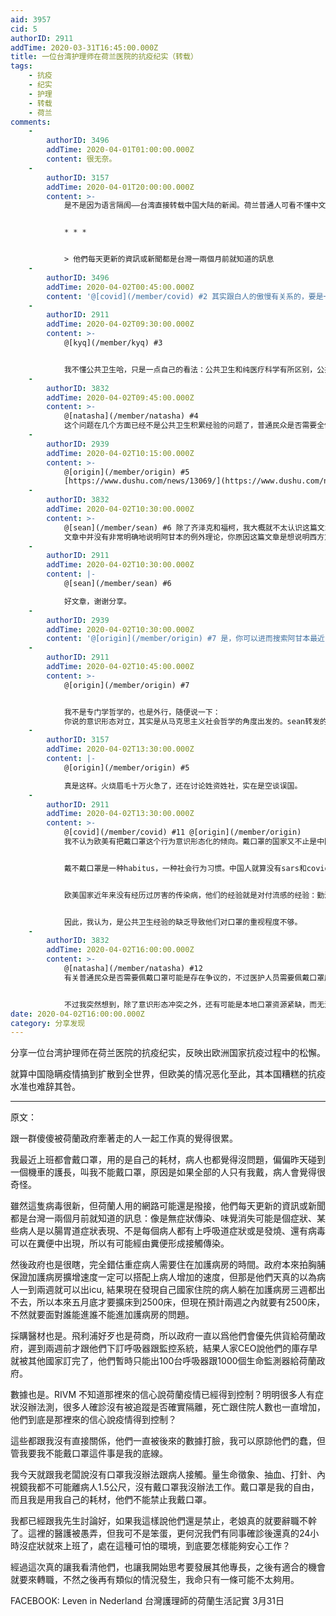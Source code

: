 ```yaml
---
aid: 3957
cid: 5
authorID: 2911
addTime: 2020-03-31T16:45:00.000Z
title: 一位台湾护理师在荷兰医院的抗疫纪实（转载）
tags:
    - 抗疫
    - 纪实
    - 护理
    - 转载
    - 荷兰
comments:
    -
        authorID: 3496
        addTime: 2020-04-01T01:00:00.000Z
        content: 很无奈。
    -
        authorID: 3157
        addTime: 2020-04-01T20:00:00.000Z
        content: >-
            是不是因为语言隔阂——台湾直接转载中国大陆的新闻。荷兰普通人可看不懂中文。虽然中国多个团队有发表论文，但是要从高高的学术殿堂，进入到政府的决策，再下降为老百姓的常识，也许一两个月的时差就是这么来的。


            * * *


            > 他們每天更新的資訊或新聞都是台灣一兩個月前就知道的訊息
    -
        authorID: 3496
        addTime: 2020-04-02T00:45:00.000Z
        content: '@[covid](/member/covid) #2 其实跟白人的傲慢有关系的，要是一开始是在欧洲爆发，荷兰人绝不会这样的。'
    -
        authorID: 2911
        addTime: 2020-04-02T09:30:00.000Z
        content: >-
            @[kyq](/member/kyq) #3


            我不懂公共卫生哈，只是一点自己的看法：公共卫生和纯医疗科学有所区别，公共卫生很大程度上是靠实践积累经验。亚洲的公共卫生专家和医生（不是政府官员）有了sars的经验，也多亏这次疫情在亚洲发生得早，因此亚洲医疗人员在经验上比欧洲丰富得多。
    -
        authorID: 3832
        addTime: 2020-04-02T09:45:00.000Z
        content: >-
            @[natasha](/member/natasha) #4
            这个问题在几个方面已经不是公共卫生积累经验的问题了，普通民众是否需要全体佩戴口罩可能存在争议，但是医护人员在任何时候都应该配戴口罩，更何况是诊治患有传染性疾病的患者。私以为欧美公众将带不带口罩问题政治化，将其变成了意识形态的对立
    -
        authorID: 2939
        addTime: 2020-04-02T10:15:00.000Z
        content: >-
            @[origin](/member/origin) #5
            [https://www.dushu.com/news/13069/](https://www.dushu.com/news/13069/)
    -
        authorID: 3832
        addTime: 2020-04-02T10:30:00.000Z
        content: >-
            @[sean](/member/sean) #6 除了齐泽克和福柯，我大概就不太认识这篇文章当中提到的哲学家
            文章中并没有非常明确地说明阿甘本的例外理论，你原因这篇文章是想说明西方意识形态的对立吗？
    -
        authorID: 2911
        addTime: 2020-04-02T10:30:00.000Z
        content: |-
            @[sean](/member/sean) #6

            好文章，谢谢分享。
    -
        authorID: 2939
        addTime: 2020-04-02T10:30:00.000Z
        content: '@[origin](/member/origin) #7 是，你可以进而搜索阿甘本最近的其他文章。'
    -
        authorID: 2911
        addTime: 2020-04-02T10:45:00.000Z
        content: >-
            @[origin](/member/origin) #7


            我不是专门学哲学的，也是外行，随便说一下：
            你说的意识形态对立，其实是从马克思主义社会哲学的角度出发的。sean转发的这篇文章中哲学家门派各异：齐泽克是精神分析学派的；巴特勒是研究Gender的；阿甘本也是研究社会哲学的，他和韩炳哲都收到了海德格尔的影响，即德国文化批判哲学和诠释学那一个派别。
    -
        authorID: 3157
        addTime: 2020-04-02T13:30:00.000Z
        content: |-
            @[origin](/member/origin) #5

            真是这样。火烧眉毛十万火急了，还在讨论姓资姓社，实在是空谈误国。
    -
        authorID: 2911
        addTime: 2020-04-02T13:30:00.000Z
        content: >-
            @[covid](/member/covid) #11 @[origin](/member/origin)
            我不认为欧美有把戴口罩这个行为意识形态化的倾向。戴口罩的国家又不止是中国，台湾、香港、日本都在戴口罩。说起戴口罩欧美也不会第一时间直接联想到社会主义中国。因此很难说有意识形态对立问题。


            戴不戴口罩是一种habitus，一种社会行为习惯。中国人就算没有sars和covid-19，也时常会有人戴口罩，起到防风保暖的作用。欧美人士则没有这种习惯。


            欧美国家近年来没有经历过厉害的传染病，他们的经验就是对付流感的经验：勤洗手，少握手。


            因此，我认为，是公共卫生经验的缺乏导致他们对口罩的重视程度不够。
    -
        authorID: 3832
        addTime: 2020-04-02T16:00:00.000Z
        content: >-
            @[natasha](/member/natasha) #12
            有关普通民众是否需要佩戴口罩可能是存在争议的，不过医护人员需要佩戴口罩应该是无需质疑的。我人在北卡，平时学校医院里医生大多数时候也会佩戴着口罩，但是在此篇日记当中说到不让医护人员佩戴口罩难以认为是一个理性的行为。


            不过我突然想到，除了意识形态冲突之外，还有可能是本地口罩资源紧缺，而无法供应所有医务人员。因而为了维护医护人员士气，禁止少部分人员戴口罩，算是还不寡而患不均。究竟是意识形态还是维稳，还是要看那位老板是怎么想的，不过无论哪种行为都算不上理性。
date: 2020-04-02T16:00:00.000Z
category: 分享发现
---
```


分享一位台湾护理师在荷兰医院的抗疫纪实，反映出欧洲国家抗疫过程中的松懈。

就算中国隐瞒疫情搞到扩散到全世界，但欧美的情况恶化至此，其本国糟糕的抗疫水准也难辞其咎。

* * *

原文：

跟一群傻傻被荷蘭政府牽著走的人一起工作真的覺得很累。

我最近上班都會戴口罩，用的是自己的耗材，病人也都覺得沒問題，偏偏昨天碰到一個機車的護長，叫我不能戴口罩，原因是如果全部的人只有我戴，病人會覺得很奇怪。

雖然這隻病毒很新，但荷蘭人用的網路可能還是撥接，他們每天更新的資訊或新聞都是台灣一兩個月前就知道的訊息：像是無症狀傳染、味覺消失可能是個症狀、某些病人是以腸胃道症狀表現、不是每個病人都有上呼吸道症狀或是發燒、還有病毒可以在糞便中出現，所以有可能經由糞便形成接觸傳染。

然後政府也是很瞎，完全錯估重症病人需要住在加護病房的時間。政府本來拍胸脯保證加護病房擴增速度一定可以搭配上病人增加的速度，但那是他們天真的以為病人一到兩週就可以出icu, 結果現在發現自己國家住院的病人躺在加護病房三週都出不去，所以本來五月底才要擴床到2500床，但現在預計兩週之內就要有2500床，不然就要面對誰能進誰不能進加護病房的問題。

採購醫材也是。飛利浦好歹也是荷商，所以政府一直以爲他們會優先供貨給荷蘭政府，遲到兩週前才跟他們下訂呼吸器跟監控系統，結果人家CEO說他們的庫存早就被其他國家訂完了，他們暫時只能出100台呼吸器跟1000個生命監測器給荷蘭政府。

數據也是。RIVM 不知道那裡來的信心說荷蘭疫情已經得到控制？明明很多人有症狀沒辦法測，很多人確診沒有被追蹤是否確實隔離，死亡跟住院人數也一直增加，他們到底是那裡來的信心說疫情得到控制？

這些都跟我沒有直接關係，他們一直被後來的數據打臉，我可以原諒他們的蠢，但管我要我不能戴口罩這件事是我的底線。

我今天就跟我老闆說沒有口罩我沒辦法跟病人接觸。量生命徵象、抽血、打針、內視鏡我都不可能離病人1.5公尺，沒有戴口罩我沒辦法工作。戴口罩是我的自由，而且我是用我自己的耗材，他們不能禁止我戴口罩。

我都已經跟我先生討論好，如果我這樣說他們還是禁止，老娘真的就要辭職不幹了。這裡的醫護被愚弄，但我可不是笨蛋，更何況我們有同事確診後還真的24小時沒症狀就來上班了，處在這種可怕的環境，到底要怎樣能夠安心工作？

經過這次真的讓我看清他們，也讓我開始思考要發展其他專長，之後有適合的機會就要來轉職，不然之後再有類似的情況發生，我命只有一條可能不太夠用。

FACEBOOK: Leven in Nederland 台灣護理師的荷蘭生活記實 3月31日
